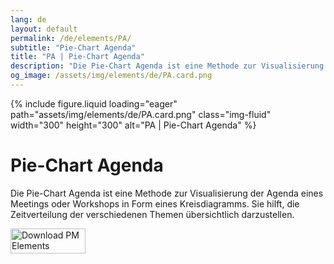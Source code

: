 ```yaml
---
lang: de
layout: default
permalink: /de/elements/PA/
subtitle: "Pie-Chart Agenda"
title: "PA | Pie-Chart Agenda"
description: "Die Pie-Chart Agenda ist eine Methode zur Visualisierung der Agenda eines Meetings oder Workshops in Form eines Kreisdiagramms. Sie hilft, die Zeitverteilung der verschiedenen Themen übersichtlich darzustellen."
og_image: /assets/img/elements/de/PA.card.png
---
```


{% include figure.liquid loading="eager" path="assets/img/elements/de/PA.card.png" class="img-fluid" width="300" height="300" alt="PA | Pie-Chart Agenda" %}

# Pie-Chart Agenda

Die Pie-Chart Agenda ist eine Methode zur Visualisierung der Agenda eines Meetings oder Workshops in Form eines Kreisdiagramms. Sie hilft, die Zeitverteilung der verschiedenen Themen übersichtlich darzustellen.

<a href="https://apps.apple.com/app/apple-store/id6738084498?pt=127441684&ct=website&mt=8">
  <img src="{{ "assets/img/en/appstore.png" | relative_url }}" width="120" height="40" alt="Download PM Elements">
</a>
